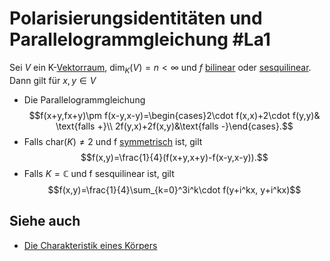 # Polarisierungsidentitäten und Parallelogrammgleichung #La1 
Sei $V$ ein K-[Vektorraum](Vektorraum.md), $\dim_K(V)=n<\infty$ und $f$ [bilinear](Bilinearformen%20und%20Eigenschaften.md) oder [sesquilinear](Bilinearformen%20und%20Eigenschaften.md#Sesquilinearität). Dann gilt für $x,y\in V$
- Die Parallelogrammgleichung $$f(x+y,fx+y)\pm f(x-y,x-y)=\begin{cases}2\cdot f(x,x)+2\cdot f(y,y)& \text{falls +}\\ 2f(y,x)+2f(x,y)&\text{falls -}\end{cases}.$$
- Falls $\text{char}(K)\neq 2$ und f [symmetrisch](Bilinearformen%20und%20Eigenschaften.md#Symmetrie) ist, gilt $$f(x,y)=\frac{1}{4}(f(x+y,x+y)-f(x-y,x-y)).$$
- Falls $K=\mathbb{C}$ und f sesquilinear ist, gilt $$f(x,y)=\frac{1}{4}\sum_{k=0}^3i^k\cdot f(y+i^kx, y+i^kx)$$
 ## Siehe auch
 - [Die Charakteristik eines Körpers](Die%20Charakteristik%20eines%20K%C3%B6rpers.md)